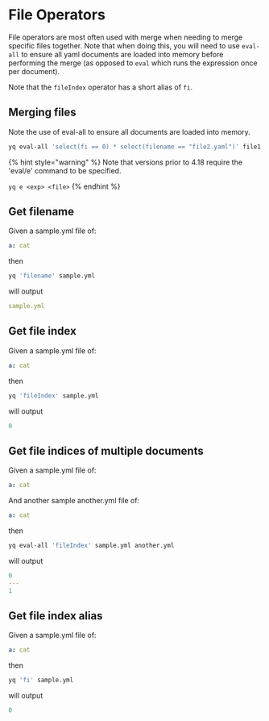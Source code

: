 # File Operators

File operators are most often used with merge when needing to merge specific files together. Note that when doing this, you will need to use `eval-all` to ensure all yaml documents are loaded into memory before performing the merge (as opposed to `eval` which runs the expression once per document).

Note that the `fileIndex` operator has a short alias of `fi`.

## Merging files
Note the use of eval-all to ensure all documents are loaded into memory.
```bash
yq eval-all 'select(fi == 0) * select(filename == "file2.yaml")' file1.yaml file2.yaml
```

{% hint style="warning" %}
Note that versions prior to 4.18 require the 'eval/e' command to be specified.&#x20;

`yq e <exp> <file>`
{% endhint %}

## Get filename
Given a sample.yml file of:
```yaml
a: cat
```
then
```bash
yq 'filename' sample.yml
```
will output
```yaml
sample.yml
```

## Get file index
Given a sample.yml file of:
```yaml
a: cat
```
then
```bash
yq 'fileIndex' sample.yml
```
will output
```yaml
0
```

## Get file indices of multiple documents
Given a sample.yml file of:
```yaml
a: cat
```
And another sample another.yml file of:
```yaml
a: cat
```
then
```bash
yq eval-all 'fileIndex' sample.yml another.yml
```
will output
```yaml
0
---
1
```

## Get file index alias
Given a sample.yml file of:
```yaml
a: cat
```
then
```bash
yq 'fi' sample.yml
```
will output
```yaml
0
```

